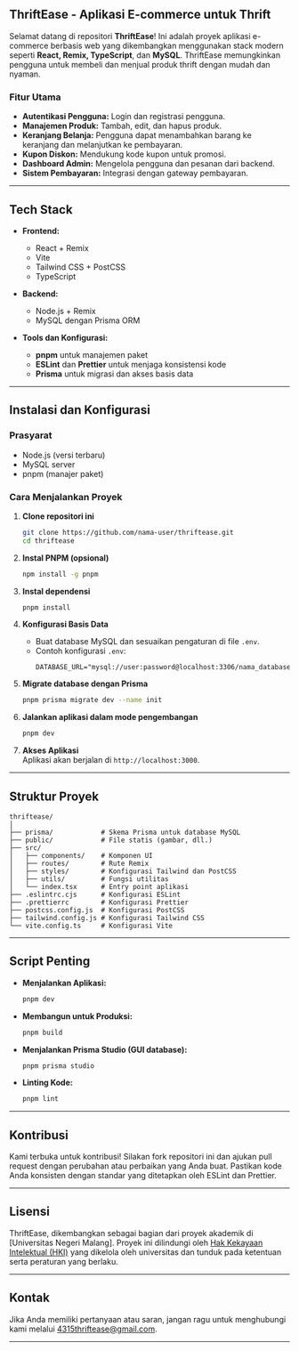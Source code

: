 ## **ThriftEase - Aplikasi E-commerce untuk Thrift**  

Selamat datang di repositori **ThriftEase**! Ini adalah proyek aplikasi e-commerce berbasis web yang dikembangkan menggunakan stack modern seperti **React, Remix, TypeScript**, dan **MySQL**. ThriftEase memungkinkan pengguna untuk membeli dan menjual produk thrift dengan mudah dan nyaman.  

### **Fitur Utama**  
- **Autentikasi Pengguna:** Login dan registrasi pengguna.  
- **Manajemen Produk:** Tambah, edit, dan hapus produk.  
- **Keranjang Belanja:** Pengguna dapat menambahkan barang ke keranjang dan melanjutkan ke pembayaran.  
- **Kupon Diskon:** Mendukung kode kupon untuk promosi.  
- **Dashboard Admin:** Mengelola pengguna dan pesanan dari backend.  
- **Sistem Pembayaran:** Integrasi dengan gateway pembayaran.  

---

## **Tech Stack**  
- **Frontend:**  
  - React + Remix  
  - Vite  
  - Tailwind CSS + PostCSS  
  - TypeScript  

- **Backend:**  
  - Node.js + Remix  
  - MySQL dengan Prisma ORM  

- **Tools dan Konfigurasi:**  
  - **pnpm** untuk manajemen paket  
  - **ESLint** dan **Prettier** untuk menjaga konsistensi kode  
  - **Prisma** untuk migrasi dan akses basis data  

---

## **Instalasi dan Konfigurasi**  

### **Prasyarat**  
- Node.js (versi terbaru)  
- MySQL server  
- pnpm (manajer paket)  

### **Cara Menjalankan Proyek**  
1. **Clone repositori ini**  
   ```bash
   git clone https://github.com/nama-user/thriftease.git
   cd thriftease
   ```

2. **Instal PNPM (opsional)**
   ```bash
   npm install -g pnpm
   ```

3. **Instal dependensi**  
   ```bash
   pnpm install
   ```

4. **Konfigurasi Basis Data**  
   - Buat database MySQL dan sesuaikan pengaturan di file `.env`.  
   - Contoh konfigurasi `.env`:  
     ```dotenv
     DATABASE_URL="mysql://user:password@localhost:3306/nama_database"
     ```

4. **Migrate database dengan Prisma**  
   ```bash
   pnpm prisma migrate dev --name init
   ```

5. **Jalankan aplikasi dalam mode pengembangan**  
   ```bash
   pnpm dev
   ```

6. **Akses Aplikasi**  
   Aplikasi akan berjalan di `http://localhost:3000`.

---

## **Struktur Proyek**  
```plaintext
thriftease/
│
├── prisma/            # Skema Prisma untuk database MySQL
├── public/            # File statis (gambar, dll.)
├── src/               
│   ├── components/    # Komponen UI
│   ├── routes/        # Rute Remix
│   ├── styles/        # Konfigurasi Tailwind dan PostCSS
│   ├── utils/         # Fungsi utilitas
│   └── index.tsx      # Entry point aplikasi
├── .eslintrc.cjs      # Konfigurasi ESLint
├── .prettierrc        # Konfigurasi Prettier
├── postcss.config.js  # Konfigurasi PostCSS
├── tailwind.config.js # Konfigurasi Tailwind CSS
└── vite.config.ts     # Konfigurasi Vite
```

---

## **Script Penting**  
- **Menjalankan Aplikasi:**  
  ```bash
  pnpm dev
  ```

- **Membangun untuk Produksi:**  
  ```bash
  pnpm build
  ```

- **Menjalankan Prisma Studio (GUI database):**  
  ```bash
  pnpm prisma studio
  ```

- **Linting Kode:**  
  ```bash
  pnpm lint
  ```

---

## **Kontribusi**  
Kami terbuka untuk kontribusi! Silakan fork repositori ini dan ajukan pull request dengan perubahan atau perbaikan yang Anda buat. Pastikan kode Anda konsisten dengan standar yang ditetapkan oleh ESLint dan Prettier.

---

## **Lisensi**  
ThriftEase, dikembangkan sebagai bagian dari proyek akademik di [Universitas Negeri Malang]. Proyek ini dilindungi oleh [Hak Kekayaan Intelektual (HKI)](Lisensi) yang dikelola oleh universitas dan tunduk pada ketentuan serta peraturan yang berlaku.

---

## **Kontak**  
Jika Anda memiliki pertanyaan atau saran, jangan ragu untuk menghubungi kami melalui [4315thriftease@gmail.com](mailto:4315thriftease@gmail.com).  

---
